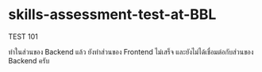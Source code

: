 # skills-assessment-test-at-BBL

TEST 101 

ทำในส่วนของ Backend แล้ว 
ยังทำส่วนของ Frontend ไม่เสร็จ และยังไม่ได้เชื่อมต่อกับส่วนของ Backend ครับ
